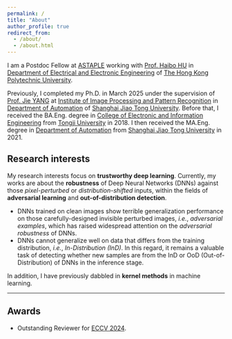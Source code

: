```yaml
---
permalink: /
title: "About"
author_profile: true
redirect_from: 
  - /about/
  - /about.html
---
```


I am a Postdoc Fellow at [ASTAPLE](https://www.astaple.com/) working with [Prof. Haibo HU](https://haibohu.org/) in [Department of Electrical and Electronic Engineering](https://www.polyu.edu.hk/eee/?sc_lang=en) of [The Hong Kong Polytechnic University](https://www.polyu.edu.hk/en/).

Previously, I completed my Ph.D. in March 2025 under the supervision of [Prof. Jie YANG](https://scholar.google.com/citations?user=tmx7tu8AAAAJ&hl=en) at [Institute of Image Processing and Pattern Recognition](http://www.pami.sjtu.edu.cn/) in [Department of Automation](https://automation.sjtu.edu.cn/) of [Shanghai Jiao Tong University](https://www.sjtu.edu.cn/). Before that, I received the BA.Eng. degree in [College of Electronic and Information Engineering](https://see.tongji.edu.cn/) from [Tongji University](https://www.tongji.edu.cn/) in 2018. I then received the MA.Eng. degree in [Department of Automation](https://automation.sjtu.edu.cn/) from [Shanghai Jiao Tong University](https://www.sjtu.edu.cn/) in 2021.


Research interests
---
My research interests focus on **trustworthy deep learning**. Currently, my works are about the **robustness** of Deep Neural Networks (DNNs) against those *pixel-perturbed* or *distribution-shifted* inputs, within the fields of **adversarial learning** and **out-of-distribution detection**.

- DNNs trained on clean images show terrible generalization performance on those carefully-designed invisible perturbed images, *i.e.*, *adversarial examples*, which has raised widespread attention on the *adversarial robustness* of DNNs.
- DNNs cannot generalize well on data that differs from the training distribution, *i.e.*, *In-Distribution (InD)*. In this regard, it remains a valuable task of detecting whether new samples are from the InD or OoD (Out-of-Distribution) of DNNs in the inference stage.

In addition, I have previously dabbled in **kernel methods** in machine learning.

---


Awards
---
- Outstanding Reviewer for [ECCV 2024](http://fanghenshaometeor.github.io/files/outstandingreviewereccv2024.pdf).